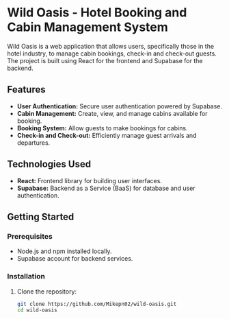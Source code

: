 # Wild Oasis - Hotel Booking and Cabin Management System

Wild Oasis is a web application that allows users, specifically those in the hotel industry, to manage cabin bookings, check-in and check-out guests. The project is built using React for the frontend and Supabase for the backend.

## Features

- **User Authentication:** Secure user authentication powered by Supabase.
- **Cabin Management:** Create, view, and manage cabins available for booking.
- **Booking System:** Allow guests to make bookings for cabins.
- **Check-in and Check-out:** Efficiently manage guest arrivals and departures.

## Technologies Used

- **React:** Frontend library for building user interfaces.
- **Supabase:** Backend as a Service (BaaS) for database and user authentication.

## Getting Started

### Prerequisites

- Node.js and npm installed locally.
- Supabase account for backend services.

### Installation

1. Clone the repository:

   ```bash
   git clone https://github.com/Mikepn02/wild-oasis.git
   cd wild-oasis
